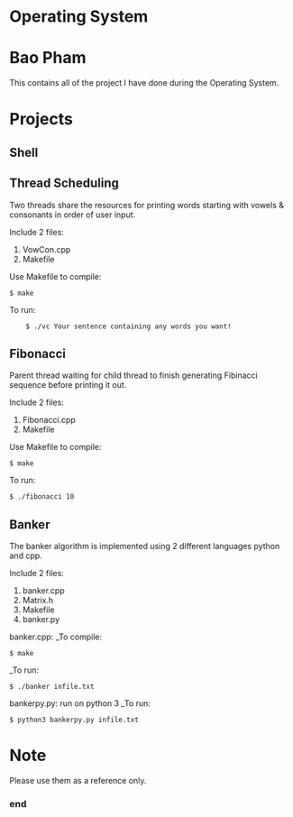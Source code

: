 # Operating System
# Bao Pham
This contains all of the project I have done during the Operating System.
# Projects
## Shell
## Thread Scheduling
Two threads share the resources for printing words starting with vowels & consonants in order of user input.

Include 2 files:
1. VowCon.cpp
2. Makefile

Use Makefile to compile:
```terminal
$ make
```

To run:
```terminal
    $ ./vc Your sentence containing any words you want!
```
## Fibonacci
Parent thread waiting for child thread to finish generating Fibinacci sequence before printing it out.

Include 2 files:
1. Fibonacci.cpp
2. Makefile

Use Makefile to compile:
```terminal
$ make
```

To run:
```terminal
$ ./fibonacci 10
```
## Banker
The banker algorithm is implemented using 2 different languages python and cpp. 

Include 2 files:
1. banker.cpp
2. Matrix.h
3. Makefile
4. banker.py

banker.cpp:
_To compile: 
```terminal
$ make
```

_To run: 
```terminal
$ ./banker infile.txt
```

bankerpy.py: run on python 3
_To run: 
```terminal
$ python3 bankerpy.py infile.txt
```

# Note
Please use them as a reference only.
### end